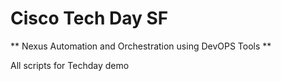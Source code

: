 # Cisco Tech Day SF

** Nexus Automation and Orchestration using DevOPS Tools **

All scripts for Techday demo
